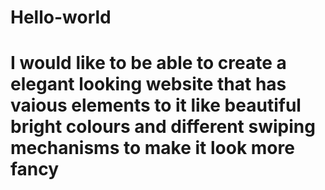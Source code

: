 # Hello-world
# I would like to be able to create a elegant looking website that has vaious elements to it like beautiful bright colours and different swiping mechanisms to make it look more fancy
